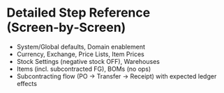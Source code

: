 # Detailed Step Reference (Screen‑by‑Screen)

- System/Global defaults, Domain enablement
- Currency, Exchange, Price Lists, Item Prices
- Stock Settings (negative stock OFF), Warehouses
- Items (incl. subcontracted FG), BOMs (no ops)
- Subcontracting flow (PO → Transfer → Receipt) with expected ledger effects
